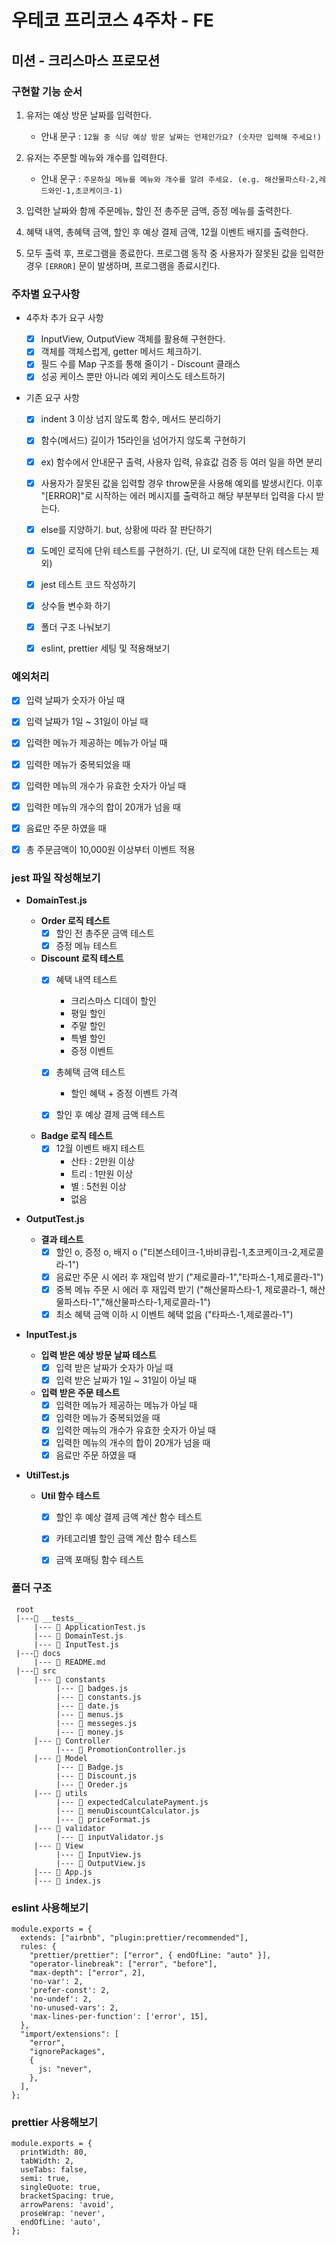 # 우테코 프리코스 4주차 - FE

## 미션 - 크리스마스 프로모션

### 구현할 기능 순서

1. 유저는 예상 방문 날짜를 입력한다.

   - 안내 문구 : `12월 중 식당 예상 방문 날짜는 언제인가요? (숫자만 입력해 주세요!)`

2. 유저는 주문할 메뉴와 개수를 입력한다.

   - 안내 문구 : `주문하실 메뉴를 메뉴와 개수를 알려 주세요. (e.g. 해산물파스타-2,레드와인-1,초코케이크-1)`

3. 입력한 날짜와 함께 주문메뉴, 할인 전 총주문 금액, 증정 메뉴를 출력한다.

4. 혜택 내역, 총혜택 금액, 할인 후 예상 결제 금액, 12월 이벤트 배지를 출력한다.

5. 모두 출력 후, 프로그램을 종료한다. 프로그램 동작 중 사용자가 잘못된 값을 입력한 경우 `[ERROR]` 문이 발생하며, 프로그램을 종료시킨다.

### 주차별 요구사항

- 4주차 추가 요구 사항

  - [x] InputView, OutputView 객체를 활용해 구현한다.
  - [x] 객체를 객체스럽게, getter 메서드 체크하기.
  - [x] 필드 수를 Map 구조를 통해 줄이기 - Discount 클래스
  - [x] 성공 케이스 뿐만 아니라 예외 케이스도 테스트하기

- 기존 요구 사항

  - [x] indent 3 이상 넘지 않도록 함수, 메서드 분리하기
  - [x] 함수(메서드) 길이가 15라인을 넘어가지 않도록 구현하기
  - [x] ex) 함수에서 안내문구 출력, 사용자 입력, 유효값 검증 등 여러 일을 하면 분리
  - [x] 사용자가 잘못된 값을 입력할 경우 throw문을 사용해 예외를 발생시킨다. 이후 "[ERROR]"로 시작하는 에러 메시지를 출력하고 해당 부분부터 입력을 다시 받는다.
  - [x] else를 지양하기. but, 상황에 따라 잘 판단하기
  - [x] 도메인 로직에 단위 테스트를 구현하기. (단, UI 로직에 대한 단위 테스트는 제외)
  - [x] jest 테스트 코드 작성하기
  - [x] 상수들 변수화 하기
  - [x] 폴더 구조 나눠보기
  - [x] eslint, prettier 세팅 및 적용해보기


### 예외처리

- [x] 입력 날짜가 숫자가 아닐 때
- [x] 입력 날짜가 1일 ~ 31일이 아닐 때

- [x] 입력한 메뉴가 제공하는 메뉴가 아닐 때
- [x] 입력한 메뉴가 중복되었을 때
- [x] 입력한 메뉴의 개수가 유효한 숫자가 아닐 때
- [x] 입력한 메뉴의 개수의 합이 20개가 넘을 때
- [x] 음료만 주문 하였을 때

- [x] 총 주문금액이 10,000원 이상부터 이벤트 적용


### jest 파일 작성해보기

- **DomainTest.js**
  
  - **Order 로직 테스트**
    - [x] 할인 전 총주문 금액 테스트
    - [x] 증정 메뉴 테스트

  - **Discount 로직 테스트**
    - [x] 혜택 내역 테스트
      - 크리스마스 디데이 할인
      - 평일 할인
      - 주말 할인
      - 특별 할인
      - 증정 이벤트
  
    - [x] 총혜택 금액 테스트
      - 할인 혜택 + 증정 이벤트 가격
    - [x] 할인 후 예상 결제 금액 테스트
  
  - **Badge 로직 테스트**
    - [x] 12월 이벤트 배지 테스트
      - 산타 : 2만원 이상
      - 트리 : 1만원 이상
      - 별 : 5천원 이상
      - 없음


- **OutputTest.js**
  
  - **결과 테스트**
    - [x] 할인 o, 증정 o, 배지 o ("티본스테이크-1,바비큐립-1,초코케이크-2,제로콜라-1")
    - [x] 음료만 주문 시 에러 후 재입력 받기 ("제로콜라-1","타파스-1,제로콜라-1")
    - [x] 중복 메뉴 주문 시 에러 후 재입력 받기 ("해산물파스타-1, 제로콜라-1, 해산물파스타-1","해산물파스타-1,제로콜라-1")
    - [x] 최소 혜택 금액 이하 시 이벤트 혜택 없음 ("타파스-1,제로콜라-1")

- **InputTest.js**

  - **입력 받은 예상 방문 날짜 테스트**
    - [x] 입력 받은 날짜가 숫자가 아닐 때
    - [x] 입력 받은 날짜가 1일 ~ 31일이 아닐 때

  - **입력 받은 주문 테스트**
    - [x] 입력한 메뉴가 제공하는 메뉴가 아닐 때
    - [x] 입력한 메뉴가 중복되었을 때
    - [x] 입력한 메뉴의 개수가 유효한 숫자가 아닐 때
    - [x] 입력한 메뉴의 개수의 합이 20개가 넘을 때
    - [x] 음료만 주문 하였을 때

- **UtilTest.js**

  - **Util 함수 테스트**
    - [x] 할인 후 예상 결제 금액 계산 함수 테스트
    - [x] 카테고리별 할인 금액 계산 함수 테스트
    - [x] 금액 포매팅 함수 테스트


### 폴더 구조

```
 root
 |---📂 __tests__
     |--- 📄 ApplicationTest.js
     |--- 📄 DomainTest.js
     |--- 📄 InputTest.js
 |---📂 docs
     |--- 📄 README.md
 |---📂 src
     |--- 📂 constants
          |--- 📄 badges.js
          |--- 📄 constants.js
          |--- 📄 date.js
          |--- 📄 menus.js
          |--- 📄 messeges.js
          |--- 📄 money.js
     |--- 📂 Controller
          |--- 📄 PromotionController.js
     |--- 📂 Model
          |--- 📄 Badge.js
          |--- 📄 Discount.js
          |--- 📄 Oreder.js
     |--- 📂 utils
          |--- 📄 expectedCalculatePayment.js
          |--- 📄 menuDiscountCalculator.js
          |--- 📄 priceFormat.js
     |--- 📂 validator
          |--- 📄 inputValidator.js
     |--- 📂 View
          |--- 📄 InputView.js
          |--- 📄 OutputView.js
     |--- 📄 App.js
     |--- 📄 index.js
```

### eslint 사용해보기

```
module.exports = {
  extends: ["airbnb", "plugin:prettier/recommended"],
  rules: {
    "prettier/prettier": ["error", { endOfLine: "auto" }],
    "operator-linebreak": ["error", "before"],
    "max-depth": ["error", 2],
    'no-var': 2,
    'prefer-const': 2,
    'no-undef': 2,
    'no-unused-vars': 2,
    'max-lines-per-function': ['error', 15],
  },
  "import/extensions": [
    "error",
    "ignorePackages",
    {
      js: "never",
    },
  ],
};
```

### prettier 사용해보기

```
module.exports = {
  printWidth: 80,
  tabWidth: 2,
  useTabs: false,
  semi: true,
  singleQuote: true,
  bracketSpacing: true,
  arrowParens: 'avoid',
  proseWrap: 'never',
  endOfLine: 'auto',
};
```
